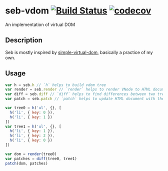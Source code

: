 # seb-vdom [![Build Status](https://travis-ci.org/stop2stare/vdom.svg?branch=master)](https://travis-ci.org/stop2stare/vdom) [![codecov](https://codecov.io/gh/stop2stare/vdom/branch/master/graph/badge.svg)](https://codecov.io/gh/stop2stare/vdom)

An implementation of virtual DOM

## Description

Seb is mostly inspired by [simple-virtual-dom](https://github.com/livoras/simple-virtual-dom), basically a practice of my own.

## Usage

``` js
var h = seb.h // `h` helps to build vdom tree
var render = seb.render // `render` helps to render VNode to HTML document
var diff = seb.diff // `diff` helps to find differences between two trees and return the patches
var patch = seb.patch // `patch` helps to update HTML document with the patches returned by `diff`

var tree0 = h('ul', {}, [
  h('li', { key: 0 }),
  h('li', { key: 1 })
])
var tree1 = h('ul', {}, [
  h('li', { key: 1 }),
  h('li', { key: 2 }),
  h('li', { key: 0 })
])

var dom = render(tree0)
var patches = diff(tree0, tree1)
patch(dom, patches)
```